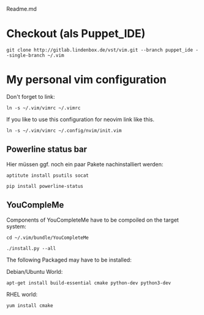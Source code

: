 Readme.md


# Checkout (als Puppet_IDE)

`git clone http://gitlab.lindenbox.de/vst/vim.git --branch puppet_ide --single-branch ~/.vim`





# My personal vim configuration

Don't forget to link:

`ln -s ~/.vim/vimrc ~/.vimrc`

If you like to use this configuration for neovim link like this.

`ln -s ~/.vim/vimrc ~/.config/nvim/init.vim`


## Powerline status bar

Hier müssen ggf. noch ein paar Pakete nachinstalliert werden:

`aptitute install psutils socat`

`pip install powerline-status`


## YouCompleMe 

Components of YouCompleteMe have to be compoiled on the target system:

`cd ~/.vim/bundle/YouCompleteMe`

`./install.py --all`

The following Packaged may have to be installed:


Debian/Ubuntu World:

`apt-get install build-essential cmake python-dev python3-dev`


RHEL world:

`yum install cmake`